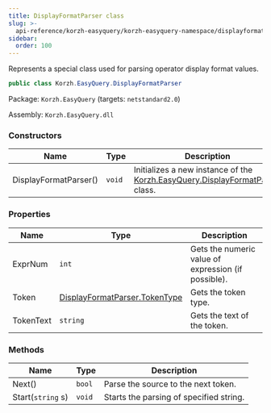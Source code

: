 ```yaml
---
title: DisplayFormatParser class
slug: >-
  api-reference/korzh-easyquery/korzh-easyquery-namespace/displayformatparser-class
sidebar:
  order: 100
---
```


Represents a special class used for parsing operator display format values.
```csharp
public class Korzh.EasyQuery.DisplayFormatParser

```
Package: `Korzh.EasyQuery` (targets: `netstandard2.0`)

Assembly: `Korzh.EasyQuery.dll`

### Constructors

| Name | Type | Description | 
| --- | --- | --- | 
| DisplayFormatParser() | `void` | Initializes a new instance of the [Korzh.EasyQuery.DisplayFormatParser](///easyquery/docs/api-reference/korzh-easyquery/korzh-easyquery-namespace/displayformatparser-class) class. | 


### Properties

| Name | Type | Description | 
| --- | --- | --- | 
| ExprNum | `int` | Gets the numeric value of expression (if possible). | 
| Token | [DisplayFormatParser.TokenType](///easyquery/docs/api-reference/korzh-easyquery/korzh-easyquery-namespace/displayformatparser-tokentype-enum) | Gets the token type. | 
| TokenText | `string` | Gets the text of the token. | 


### Methods

| Name | Type | Description | 
| --- | --- | --- | 
| Next() | `bool` | Parse the source to the next token. | 
| Start(`string` s) | `void` | Starts the parsing of specified string. |
